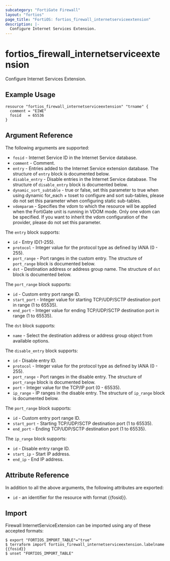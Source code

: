 ```yaml
---
subcategory: "FortiGate Firewall"
layout: "fortios"
page_title: "FortiOS: fortios_firewall_internetserviceextension"
description: |-
  Configure Internet Services Extension.
---
```


# fortios_firewall_internetserviceextension
Configure Internet Services Extension.

## Example Usage

```hcl
resource "fortios_firewall_internetserviceextension" "trname" {
  comment = "EIWE"
  fosid   = 65536
}
```

## Argument Reference

The following arguments are supported:

* `fosid` - Internet Service ID in the Internet Service database.
* `comment` - Comment.
* `entry` - Entries added to the Internet Service extension database. The structure of `entry` block is documented below.
* `disable_entry` - Disable entries in the Internet Service database. The structure of `disable_entry` block is documented below.
* `dynamic_sort_subtable` - true or false, set this parameter to true when using dynamic for_each + toset to configure and sort sub-tables, please do not set this parameter when configuring static sub-tables.
* `vdomparam` - Specifies the vdom to which the resource will be applied when the FortiGate unit is running in VDOM mode. Only one vdom can be specified. If you want to inherit the vdom configuration of the provider, please do not set this parameter.

The `entry` block supports:

* `id` - Entry ID(1-255).
* `protocol` - Integer value for the protocol type as defined by IANA (0 - 255).
* `port_range` - Port ranges in the custom entry. The structure of `port_range` block is documented below.
* `dst` - Destination address or address group name. The structure of `dst` block is documented below.

The `port_range` block supports:

* `id` - Custom entry port range ID.
* `start_port` - Integer value for starting TCP/UDP/SCTP destination port in range (1 to 65535).
* `end_port` - Integer value for ending TCP/UDP/SCTP destination port in range (1 to 65535).

The `dst` block supports:

* `name` - Select the destination address or address group object from available options.

The `disable_entry` block supports:

* `id` - Disable entry ID.
* `protocol` - Integer value for the protocol type as defined by IANA (0 - 255).
* `port_range` - Port ranges in the disable entry. The structure of `port_range` block is documented below.
* `port` - Integer value for the TCP/IP port (0 - 65535).
* `ip_range` - IP ranges in the disable entry. The structure of `ip_range` block is documented below.

The `port_range` block supports:

* `id` - Custom entry port range ID.
* `start_port` - Starting TCP/UDP/SCTP destination port (1 to 65535).
* `end_port` - Ending TCP/UDP/SCTP destination port (1 to 65535).

The `ip_range` block supports:

* `id` - Disable entry range ID.
* `start_ip` - Start IP address.
* `end_ip` - End IP address.


## Attribute Reference

In addition to all the above arguments, the following attributes are exported:
* `id` - an identifier for the resource with format {{fosid}}.

## Import

Firewall InternetServiceExtension can be imported using any of these accepted formats:
```
$ export "FORTIOS_IMPORT_TABLE"="true"
$ terraform import fortios_firewall_internetserviceextension.labelname {{fosid}}
$ unset "FORTIOS_IMPORT_TABLE"
```
